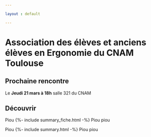 ```yaml
---

layout : default

---
```




# Association des élèves et anciens élèves en Ergonomie du CNAM Toulouse

## Prochaine rencontre

Le **Jeudi 21 mars à 18h** 
salle 321 du CNAM



## Découvrir

Piou
{%- include summary_fiche.html -%}
Piou piou


Piou
{%- include summary.html -%}
Piou piou
